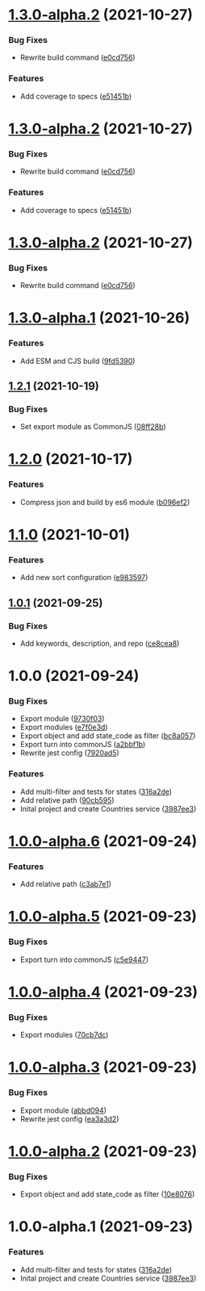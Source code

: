 # [1.3.0-alpha.2](https://github.com/Randagio13/countries-states-cities-service/compare/v1.3.0-alpha.1...v1.3.0-alpha.2) (2021-10-27)


### Bug Fixes

* Rewrite build command ([e0cd756](https://github.com/Randagio13/countries-states-cities-service/commit/e0cd756d6096fe28156737c3d89415a5742ccc57))


### Features

* Add coverage to specs ([e51451b](https://github.com/Randagio13/countries-states-cities-service/commit/e51451b430d05a8d7f10ff23d23a83d3e520f640))

# [1.3.0-alpha.2](https://github.com/Randagio13/countries-states-cities-service/compare/v1.3.0-alpha.1...v1.3.0-alpha.2) (2021-10-27)


### Bug Fixes

* Rewrite build command ([e0cd756](https://github.com/Randagio13/countries-states-cities-service/commit/e0cd756d6096fe28156737c3d89415a5742ccc57))


### Features

* Add coverage to specs ([e51451b](https://github.com/Randagio13/countries-states-cities-service/commit/e51451b430d05a8d7f10ff23d23a83d3e520f640))

# [1.3.0-alpha.2](https://github.com/Randagio13/countries-states-cities-service/compare/v1.3.0-alpha.1...v1.3.0-alpha.2) (2021-10-27)


### Bug Fixes

* Rewrite build command ([e0cd756](https://github.com/Randagio13/countries-states-cities-service/commit/e0cd756d6096fe28156737c3d89415a5742ccc57))

# [1.3.0-alpha.1](https://github.com/Randagio13/countries-states-cities-service/compare/v1.2.1...v1.3.0-alpha.1) (2021-10-26)


### Features

* Add ESM and CJS build ([9fd5390](https://github.com/Randagio13/countries-states-cities-service/commit/9fd5390302c5637da7625e8586479660bba02ab2))

## [1.2.1](https://github.com/Randagio13/countries-states-cities-service/compare/v1.2.0...v1.2.1) (2021-10-19)


### Bug Fixes

* Set export module as CommonJS ([08ff28b](https://github.com/Randagio13/countries-states-cities-service/commit/08ff28b9a30a828ef3b6a99748ce5e578ca9ea01))

# [1.2.0](https://github.com/Randagio13/countries-states-cities-service/compare/v1.1.0...v1.2.0) (2021-10-17)


### Features

* Compress json and build by es6 module ([b096ef2](https://github.com/Randagio13/countries-states-cities-service/commit/b096ef2f8a49424e520c6b2d8ddd2a394166132c))

# [1.1.0](https://github.com/Randagio13/countries-states-cities-service/compare/v1.0.1...v1.1.0) (2021-10-01)


### Features

* Add new sort configuration ([e983597](https://github.com/Randagio13/countries-states-cities-service/commit/e9835976e8bb73265383cf1d443b51272ed570f4))

## [1.0.1](https://github.com/Randagio13/countries-states-cities-service/compare/v1.0.0...v1.0.1) (2021-09-25)


### Bug Fixes

* Add keywords, description, and repo ([ce8cea8](https://github.com/Randagio13/countries-states-cities-service/commit/ce8cea83aa38c18d7f4228f429a26392931e00d0))

# 1.0.0 (2021-09-24)


### Bug Fixes

* Export module ([9730f03](https://github.com/Randagio13/countries-states-cities-service/commit/9730f0304428b521eaff16be2f9c13400a2802d3))
* Export modules ([e7f0e3d](https://github.com/Randagio13/countries-states-cities-service/commit/e7f0e3dd057647460dba59a0771c1f8f80b5511c))
* Export object and add state_code as filter ([bc8a057](https://github.com/Randagio13/countries-states-cities-service/commit/bc8a0576430a9b7d6d261d5dd2acbcec1d41dfba))
* Export turn into commonJS ([a2bbf1b](https://github.com/Randagio13/countries-states-cities-service/commit/a2bbf1b678d4c796fce0cfc41243305ecf3e3913))
* Rewrite jest config ([7920ad5](https://github.com/Randagio13/countries-states-cities-service/commit/7920ad54a2ccde4fa458bb64ec42d11603b2cfd4))


### Features

* Add multi-filter and tests for states ([316a2de](https://github.com/Randagio13/countries-states-cities-service/commit/316a2deb89889010fcd569ef39852d378e5111b9))
* Add relative path ([90cb595](https://github.com/Randagio13/countries-states-cities-service/commit/90cb59501829147efd9aa6cd0ada2e9f75a9bc52))
* Inital project and create Countries service ([3987ee3](https://github.com/Randagio13/countries-states-cities-service/commit/3987ee3e5fc6d51e3ac593ad5bb24165594ed9ec))

# [1.0.0-alpha.6](https://github.com/Randagio13/countries-states-cities-service/compare/v1.0.0-alpha.5...v1.0.0-alpha.6) (2021-09-24)


### Features

* Add relative path ([c3ab7e1](https://github.com/Randagio13/countries-states-cities-service/commit/c3ab7e16ad9fc86afd80877f0d48cfe82aa45bf2))

# [1.0.0-alpha.5](https://github.com/Randagio13/countries-states-cities-service/compare/v1.0.0-alpha.4...v1.0.0-alpha.5) (2021-09-23)


### Bug Fixes

* Export turn into commonJS ([c5e9447](https://github.com/Randagio13/countries-states-cities-service/commit/c5e94476185dde7f41d98861830597a40c974edc))

# [1.0.0-alpha.4](https://github.com/Randagio13/countries-states-cities-service/compare/v1.0.0-alpha.3...v1.0.0-alpha.4) (2021-09-23)


### Bug Fixes

* Export modules ([70cb7dc](https://github.com/Randagio13/countries-states-cities-service/commit/70cb7dc2d82dfd7644807b03e1cfed5c3897ac72))

# [1.0.0-alpha.3](https://github.com/Randagio13/countries-states-cities-service/compare/v1.0.0-alpha.2...v1.0.0-alpha.3) (2021-09-23)


### Bug Fixes

* Export module ([abbd094](https://github.com/Randagio13/countries-states-cities-service/commit/abbd094187a3049c1a49747de0daf9a111fdd8ad))
* Rewrite jest config ([ea3a3d2](https://github.com/Randagio13/countries-states-cities-service/commit/ea3a3d2e33fb4b1787321350f3a90f0645e1da9c))

# [1.0.0-alpha.2](https://github.com/Randagio13/countries-states-cities-service/compare/v1.0.0-alpha.1...v1.0.0-alpha.2) (2021-09-23)


### Bug Fixes

* Export object and add state_code as filter ([10e8076](https://github.com/Randagio13/countries-states-cities-service/commit/10e80767b3cf49dd17efd12b71532ca1bc223171))

# 1.0.0-alpha.1 (2021-09-23)


### Features

* Add multi-filter and tests for states ([316a2de](https://github.com/Randagio13/countries-states-cities-service/commit/316a2deb89889010fcd569ef39852d378e5111b9))
* Inital project and create Countries service ([3987ee3](https://github.com/Randagio13/countries-states-cities-service/commit/3987ee3e5fc6d51e3ac593ad5bb24165594ed9ec))
